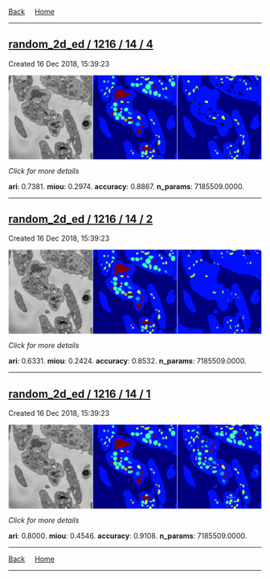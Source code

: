 
[Back](..)&nbsp;&nbsp;&nbsp;&nbsp;&nbsp;[Home](https://leapmanlab.github.io/snapshots)

---

<div class="summary"><a href="4"><h2>random_2d_ed / 1216 / 14 / 4</h2></a><p>Created 16 Dec 2018, 15:39:23
</p><a href="4"><img src="4/media/summary.png" align="center"></a><p>
<i>Click for more details</i>
</p></div>

**ari**: 0.7381. **miou**: 0.2974. **accuracy**: 0.8867. **n_params**: 7185509.0000. 

---

<div class="summary"><a href="2"><h2>random_2d_ed / 1216 / 14 / 2</h2></a><p>Created 16 Dec 2018, 15:39:23
</p><a href="2"><img src="2/media/summary.png" align="center"></a><p>
<i>Click for more details</i>
</p></div>

**ari**: 0.6331. **miou**: 0.2424. **accuracy**: 0.8532. **n_params**: 7185509.0000. 

---

<div class="summary"><a href="1"><h2>random_2d_ed / 1216 / 14 / 1</h2></a><p>Created 16 Dec 2018, 15:39:23
</p><a href="1"><img src="1/media/summary.png" align="center"></a><p>
<i>Click for more details</i>
</p></div>

**ari**: 0.8000. **miou**: 0.4546. **accuracy**: 0.9108. **n_params**: 7185509.0000. 

---

[Back](..)&nbsp;&nbsp;&nbsp;&nbsp;&nbsp;[Home](https://leapmanlab.github.io/snapshots)

---